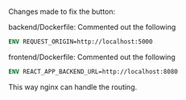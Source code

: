 Changes made to fix the button:

backend/Dockerfile:
Commented out the following

```Dockerfile
ENV REQUEST_ORIGIN=http://localhost:5000
```

frontend/Dockerfile:
Commented out the following

```Dockerfile
ENV REACT_APP_BACKEND_URL=http://localhost:8080
```

This way nginx can handle the routing.